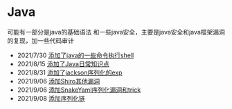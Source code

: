 # Java
可能有一部分是java的基础语法
和一些java安全，主要是java安全和java框架漏洞的复现，加一些代码审计

+ 2021/7/30 [添加了java的一些命令执行shell](shell)
+ 2021/8/15 [添加了Java日常知识点](java日常)
+ 2021/8/31 [添加了jackson序列化的exp](jackson)
+ 2021/9/06 [添加Shiro其他漏洞](Shiro)
+ 2021/9/06 [添加SnakeYaml序列化漏洞和trick](SnakeYaml)
+ 2021/9/08 [添加序列化链]()
